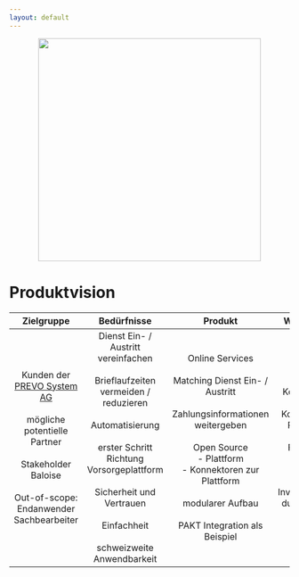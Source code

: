 ```yaml
---
layout: default
---
```


[comment]: # (created with https://www.tablesgenerator.com/markdown_tables)

<div align="center"><img src="https://www.prevo.ch/images/prevo/prevo-logo.svg" width="400"></div>

# Produktvision

|                                           Zielgruppe                                          |                                                                                                                         Bedürfnisse                                                                                                                        |                                                                                                           Produkt                                                                                                          |                                                                      Wirtschaftlichkeit                                                                      |
|:---------------------------------------------------------------------------------------------:|:----------------------------------------------------------------------------------------------------------------------------------------------------------------------------------------------------------------------------------------------------------:|:--------------------------------------------------------------------------------------------------------------------------------------------------------------------------------------------------------------------------:|:------------------------------------------------------------------------------------------------------------------------------------------------------------:|
| Kunden der [PREVO System AG](https://www.prevo.ch) <br><br> mögliche potentielle Partner <br><br> Stakeholder Baloise<br><br>Out-of-scope: Endanwender Sachbearbeiter | Dienst Ein- / Austritt vereinfachen <br><br> Brieflaufzeiten vermeiden / reduzieren <br><br> Automatisierung <br><br> erster Schritt Richtung Vorsorgeplattform <br><br> Sicherheit und Vertrauen <br><br> Einfachheit <br><br> schweizweite Anwendbarkeit | Online Services <br><br> Matching Dienst Ein- / Austritt <br><br> Zahlungsinformationen weitergeben <br><br> Open Source<br> - Plattform<br> - Konnektoren zur Plattform <br><br> modularer Aufbau <br><br> PAKT Integration als Beispiel | Kostenreduzierung <br><br> Kosten auf mehrere Partner verteilen <br><br> Freemium > free 2k/a Anfragen<br> <br><br> Investitionssicherheit durch Open Source |
